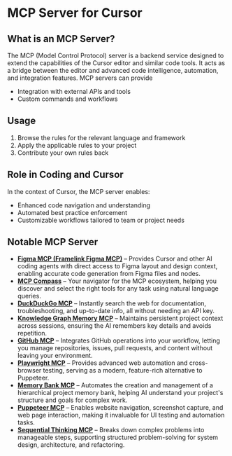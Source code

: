 # MCP Server for Cursor

## What is an MCP Server?

The MCP (Model Control Protocol) server is a backend service designed to extend the capabilities of the Cursor editor and similar code tools. It acts as a bridge between the editor and advanced code intelligence, automation, and integration features. MCP servers can provide

- Integration with external APIs and tools
- Custom commands and workflows

## Usage

1. Browse the rules for the relevant language and framework
2. Apply the applicable rules to your project
3. Contribute your own rules back

## Role in Coding and Cursor

In the context of Cursor, the MCP server enables:

- Enhanced code navigation and understanding
- Automated best practice enforcement
- Customizable workflows tailored to team or project needs

## Notable MCP Server

- [**Figma MCP (Framelink Figma MCP)**](https://github.com/GLips/Figma-Context-MCP) – Provides Cursor and other AI coding agents with direct access to Figma layout and design context, enabling accurate code generation from Figma files and nodes.
- [**MCP Compass**](https://github.com/liuyoshio/mcp-compass) – Your navigator for the MCP ecosystem, helping you discover and select the right tools for any task using natural language queries.
- [**DuckDuckGo MCP**](https://github.com/nickclyde/duckduckgo-mcp-server) – Instantly search the web for documentation, troubleshooting, and up-to-date info, all without needing an API key.
- [**Knowledge Graph Memory MCP**](https://github.com/modelcontextprotocol/servers/tree/main/src/memory) – Maintains persistent project context across sessions, ensuring the AI remembers key details and avoids repetition.
- [**GitHub MCP**](https://github.com/modelcontextprotocol/servers/tree/main/src/github) – Integrates GitHub operations into your workflow, letting you manage repositories, issues, pull requests, and content without leaving your environment.
- [**Playwright MCP**](https://github.com/microsoft/playwright-mcp) – Provides advanced web automation and cross-browser testing, serving as a modern, feature-rich alternative to Puppeteer.
- [**Memory Bank MCP**](https://github.com/modelcontextprotocol/servers/tree/main/src/memory) – Automates the creation and management of a hierarchical project memory bank, helping AI understand your project's structure and goals for complex work.
- [**Puppeteer MCP**](https://github.com/modelcontextprotocol/servers/tree/main/src/puppeteer) – Enables website navigation, screenshot capture, and web page interaction, making it invaluable for UI testing and automation tasks.
- [**Sequential Thinking MCP**](https://github.com/modelcontextprotocol/servers/tree/main/src/sequentialthinking) – Breaks down complex problems into manageable steps, supporting structured problem-solving for system design, architecture, and refactoring.
